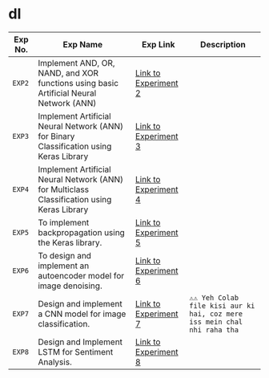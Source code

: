 # dl

| Exp No. | Exp Name | Exp Link | Description |
|---------|----------|----------|-------------|
| `EXP2`  | Implement AND, OR, NAND, and XOR functions using basic Artificial Neural Network (ANN) | [Link to Experiment 2](https://colab.research.google.com/drive/1DiqLg-D_xKduWRqg0UdoROlLVv1phDLK?usp=sharing) | |
| `EXP3`  | Implement Artificial Neural Network (ANN) for Binary Classification using Keras Library | [Link to Experiment 3](https://colab.research.google.com/drive/1FadvWDZ7V3_DuTN8WkbKm79Ssq-mzsLP?usp=sharing) |  |
| `EXP4`  |  Implement Artificial Neural Network (ANN) for Multiclass Classification using Keras Library | [Link to Experiment 4](https://colab.research.google.com/drive/19jZAZD0Yq2H2EyOaC4wi_qBQe_PqjoGz?usp=sharing) |  |
| `EXP5`  | To implement backpropagation using the Keras library. | [Link to Experiment 5](https://colab.research.google.com/drive/1VKP9PTXZAWojoVqsXG94aULVQtBZkEPb?usp=sharing) |  |
| `EXP6`  | To design and implement an autoencoder model for image denoising. | [Link to Experiment 6](https://colab.research.google.com/drive/1aVVKMZ29Vmt3sJ7LuPycwITzSXHxckIU?usp=sharing) |  |
| `EXP7`  | Design and implement a CNN model for image classification. | [Link to Experiment 7](https://colab.research.google.com/drive/1BrXbG8g6bKMyA3-miWXibSMIou8nPl60?usp=sharing) | ```⚠️⚠️ Yeh Colab file kisi aur ki hai, coz mere iss mein chal nhi raha tha```  |
| `EXP8`  | Design and Implement LSTM for Sentiment Analysis. | [Link to Experiment 8](https://colab.research.google.com/drive/18BKUaLfSoaF0eVYchEDm7WheMZPyHbQd?usp=sharing) |  |

